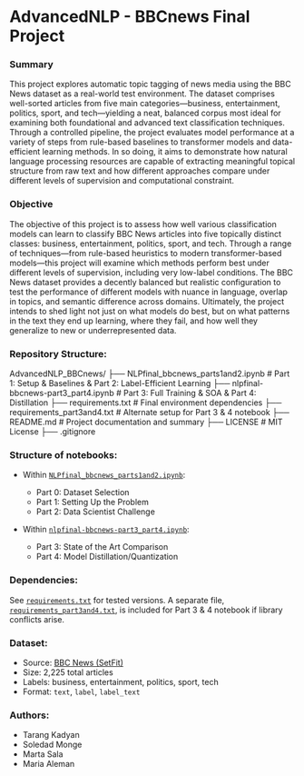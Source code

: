 # AdvancedNLP - BBCnews Final Project

### Summary

This project explores automatic topic tagging of news media using the BBC News dataset as a real-world test environment. The dataset comprises well-sorted articles from five main categories—business, entertainment, politics, sport, and tech—yielding a neat, balanced corpus most ideal for examining both foundational and advanced text classification techniques. Through a controlled pipeline, the project evaluates model performance at a variety of steps from rule-based baselines to transformer models and data-efficient learning methods. In so doing, it aims to demonstrate how natural language processing resources are capable of extracting meaningful topical structure from raw text and how different approaches compare under different levels of supervision and computational constraint.


### Objective

The objective of this project is to assess how well various classification models can learn to classify BBC News articles into five topically distinct classes: business, entertainment, politics, sport, and tech. Through a range of techniques—from rule-based heuristics to modern transformer-based models—this project will examine which methods perform best under different levels of supervision, including very low-label conditions. The BBC News dataset provides a decently balanced but realistic configuration to test the performance of different models with nuance in language, overlap in topics, and semantic difference across domains. Ultimately, the project intends to shed light not just on what models do best, but on what patterns in the text they end up learning, where they fail, and how well they generalize to new or underrepresented data.


### Repository Structure:
AdvancedNLP_BBCnews/
├── NLPfinal_bbcnews_parts1and2.ipynb       # Part 1: Setup & Baselines & Part 2: Label-Efficient Learning
├── nlpfinal-bbcnews-part3_part4.ipynb      # Part 3: Full Training & SOA & Part 4: Distillation
├── requirements.txt                        # Final environment dependencies
├── requirements_part3and4.txt              # Alternate setup for Part 3 & 4 notebook
├── README.md                               # Project documentation and summary
├── LICENSE                                 # MIT License
├── .gitignore                              


### Structure of notebooks:

- Within [`NLPfinal_bbcnews_parts1and2.ipynb`](./NLPfinal_bbcnews_parts1and2.ipynb):
    - Part 0: Dataset Selection
    - Part 1: Setting Up the Problem
    - Part 2: Data Scientist Challenge 

- Within [`nlpfinal-bbcnews-part3_part4.ipynb`](./nlpfinal-bbcnews-part3_part4.ipynb):
    - Part 3: State of the Art Comparison
    - Part 4: Model Distillation/Quantization


### Dependencies:
See [`requirements.txt`](./requirements.txt) for tested versions. A separate file, [`requirements_part3and4.txt`](./requirements_part3and4.txt), is included for Part 3 & 4 notebook if library conflicts arise.


### Dataset:

- Source: [BBC News (SetFit)](https://huggingface.co/datasets/SetFit/bbc-news)
- Size: 2,225 total articles
- Labels: business, entertainment, politics, sport, tech
- Format: `text`, `label`, `label_text`


### Authors:
- Tarang Kadyan
- Soledad Monge
- Marta Sala 
- Maria Aleman
